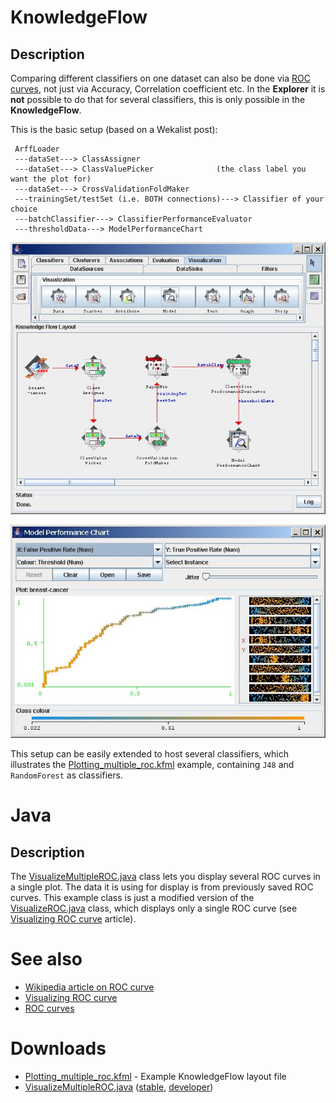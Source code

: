 # KnowledgeFlow
## Description 
Comparing different classifiers on one dataset can also be done via [ROC curves](roc_curves.md), not just via Accuracy, Correlation coefficient etc. In the **Explorer** it is **not** possible to do that for several classifiers, this is only possible in the **KnowledgeFlow**.

This is the basic setup (based on a Wekalist post):

```
 ArffLoader 
 ---dataSet---> ClassAssigner 
 ---dataSet---> ClassValuePicker              (the class label you want the plot for)
 ---dataSet---> CrossValidationFoldMaker 
 ---trainingSet/testSet (i.e. BOTH connections)---> Classifier of your choice 
 ---batchClassifier---> ClassifierPerformanceEvaluator 
 ---thresholdData---> ModelPerformanceChart
```

![Snapshot](img/Knowledgeflow_breast-cancer_roc-curve_setup.jpg)

![Snapshot](img/Knowledgeflow_breast-cancer_roc-curve.jpg)

This setup can be easily extended to host several classifiers, which illustrates the [Plotting_multiple_roc.kfml](files/Plotting_multiple_roc.kfml) example, containing `J48` and `RandomForest` as classifiers.

# Java
## Description
The [VisualizeMultipleROC.java](files/VisualizeMultipleROC.java) class lets you display several ROC curves in a single plot. The data it is using for display is from previously saved ROC curves. This example class is just a modified version of the [VisualizeROC.java](files/VisualizeROC.java) class, which displays only a single ROC curve (see [Visualizing ROC curve](visualizing_roc_curve.md) article).

# See also
* [Wikipedia article on ROC curve](http://en.wikipedia.org/wiki/ROC_Curve)
* [Visualizing ROC curve](visualizing_roc_curve.md)
* [ROC curves](roc_curves.md)

# Downloads
* [Plotting_multiple_roc.kfml](files/Plotting_multiple_roc.kfml) - Example KnowledgeFlow layout file
* [VisualizeMultipleROC.java](VisualizeMultipleROC.java) ([stable](https://svn.cms.waikato.ac.nz/svn/weka/branches/stable-3-8/wekaexamples/src/main/java/wekaexamples/gui/visualize/VisualizeMultipleROC.java), [developer](https://svn.cms.waikato.ac.nz/svn/weka/trunk/wekaexamples/src/main/java/wekaexamples/gui/visualize/VisualizeMultipleROC.java))

